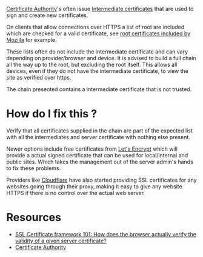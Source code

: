 [Certificate Authority](https://en.wikipedia.org/wiki/Certificate_authority)'s often issue [Intermediate certificates](https://en.wikipedia.org/wiki/Intermediate_Certificate_Authority) that are used to sign and create new certificates.

On clients that allow connections over HTTPS a list of root are included which are checked for a valid certificate, see [root certificates included by Mozilla](https://wiki.mozilla.org/CA:IncludedCAs) for example. 

These lists often do not include the intermediate certificate and can vary depending on provider/browser and device. It is advised to build a full chain all the way up to the root, but excluding the root itself. This allows all devices, even if they do not have the intermediate certificate, to view the site as verified over https.

The chain presented contains a intermediate certificate that is not trusted.

# How do I fix this ?

Verify that all certificates supplied in the chain are part of the expected list with all the intermediates and server certificate with nothing else present.

Newer options include free certificates from [Let's Encrypt](https://letsencrypt.org/) which will provide a actual signed certificate that can be used for local/internal and public sites.  Which takes the management out of the server admin's hands to fix these problems.

Providers like [Cloudflare](https://www.cloudflare.com) have also started providing SSL certificates for any websites going through their proxy, making it easy to give any website HTTPS if there is no control over the actual web server.

# Resources

* [SSL Certificate framework 101: How does the browser actually verify the validity of a given server certificate?](http://security.stackexchange.com/questions/56389/ssl-certificate-framework-101-how-does-the-browser-actually-verify-the-validity)
* [Certificate Authority](https://en.wikipedia.org/wiki/Certificate_authority)